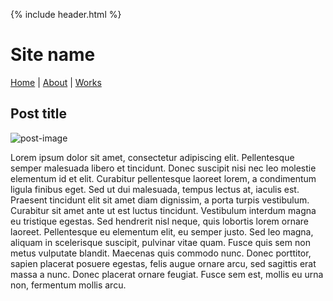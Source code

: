 {% include header.html %}

# Site name

[Home](https://okoseoglu.github.io) |
[About](https://okoseoglu.github.io/about) |
[Works](https://okoseoglu.github.io/works)

## Post title

![post-image](https://placekitten.com/600/400)

Lorem ipsum dolor sit amet, consectetur adipiscing elit. Pellentesque semper malesuada libero et tincidunt. Donec suscipit nisi nec leo molestie elementum id et elit. Curabitur pellentesque laoreet lorem, a condimentum ligula finibus eget. Sed ut dui malesuada, tempus lectus at, iaculis est. Praesent tincidunt elit sit amet diam dignissim, a porta turpis vestibulum. Curabitur sit amet ante ut est luctus tincidunt. Vestibulum interdum magna eu tristique egestas. Sed hendrerit nisl neque, quis lobortis lorem ornare laoreet. Pellentesque eu elementum elit, eu semper justo. Sed leo magna, aliquam in scelerisque suscipit, pulvinar vitae quam. Fusce quis sem non metus vulputate blandit. Maecenas quis commodo nunc. Donec porttitor, sapien placerat posuere egestas, felis augue ornare arcu, sed sagittis erat massa a nunc. Donec placerat ornare feugiat. Fusce sem est, mollis eu urna non, fermentum mollis arcu.
